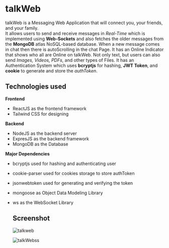 # talkWeb
talkWeb is a Messaging Web Application that will connect you, your friends, and your family.   
It allows users to send and receive messages in *Real-Time* which is implemented using **Web-Sockets**
and also fetches the older messages from the **MongoDB** atlas NoSQL-based database.
When a new message comes in chat then there is autoScrolling in the chat Page.
It has an Online Indicator that shows who all are Online on talkWeb.
Not only text, but users can also send *Images, Videos, PDFs*, and other types of Files.
It has an Authentication System which uses **bcryptjs** for hashing, **JWT Token**, and **cookie** to generate and store the *authToken*.  

## Technologies used
**Frontend**   
- ReactJS as the frontend framework  
- Tailwind CSS for designing  

**Backend**  
- NodeJS as the backend server
- ExpresJS as the backend framework
- MongoDB as the Database

 **Major Dependencies**  
- bcryptjs used for hashing and authenticating user
- cookie-parser used for cookies storage to store authToken 
- jsonwebtoken used for generating and verifying the token
- mongoose as Object Data Modeling Library
- ws as the WebSocket Library

  ## Screenshot

  ![talkweb](https://github.com/gauravgupta1272/talkWeb/assets/94973913/4ab3c7cf-8ff9-4e0e-b2ae-ac30d068e2e3)


  ![talkWebss](https://github.com/gauravgupta1272/talkWeb/assets/94973913/ddf72d31-abcb-4d78-9259-c542334a9bcb)


